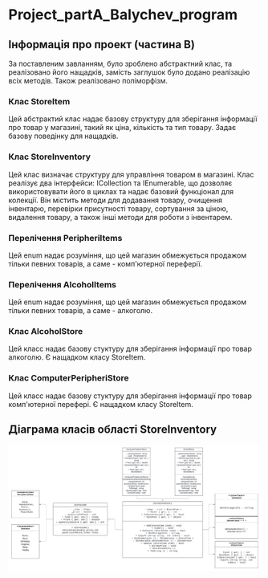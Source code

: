 # Project_partA_Balychev_program
## Інформація про проект (частина B)
За поставленим завланням, було зроблено абстрактний клас, та реалізовано його нащадків, замість заглушок було додано реалізацію всіх методів. Також реалізовано поліморфізм.
### Клас StoreItem
Цей абстрактий клас надає базову структуру для зберігання інформації про товар у магазині, такий як ціна, кількість та тип товару. Задає базову поведінку для нащадків.
### Клас StoreInventory
Цей клас визначає структуру для управління товаром в магазині. Клас реалізує два інтерфейси: ICollection та IEnumerable<StoreItem>, що дозволяє використовувати його в циклах та надає базовий функціонал для колекції. Він містить методи для додавання товару, очищення інвентарю, перевірки присутності товару, сортування за ціною, видалення товару, а також інші методи для роботи з інвентарем.
### Перелічення PeripheriItems
Цей enum надає розуміння, що цей магазин обмежується продажом тільки певних товарів, а саме - комп'ютерної переферії.
### Перелічення AlcoholItems
Цей enum надає розуміння, що цей магазин обмежується продажом тільки певних товарів, а саме - алкоголю.
### Клас AlcoholStore
Цей класс надає базову стуктуру для зберігання інформації про товар алкоголю. Є нащадком класу StoreItem.
### Клас ComputerPeripheriStore
Цей класс надає базову стуктуру для зберігання інформації про товар комп'ютерної перефері. Є нащадком класу StoreItem.
## Діаграма класів області StoreInventory
![Діиграма классів області](https://github.com/NorthDice/Project_partB_Balychev_Program/blob/master/Project_partB_Balychev_diagram.png)
